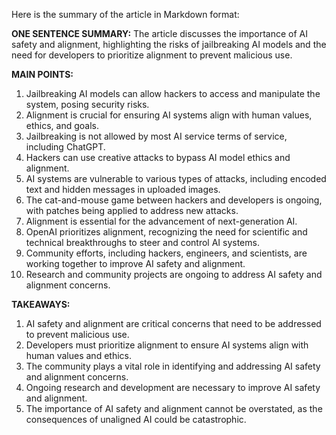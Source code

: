 Here is the summary of the article in Markdown format:

**ONE SENTENCE SUMMARY:**
The article discusses the importance of AI safety and alignment, highlighting the risks of jailbreaking AI models and the need for developers to prioritize alignment to prevent malicious use.

**MAIN POINTS:**

1. Jailbreaking AI models can allow hackers to access and manipulate the system, posing security risks.
2. Alignment is crucial for ensuring AI systems align with human values, ethics, and goals.
3. Jailbreaking is not allowed by most AI service terms of service, including ChatGPT.
4. Hackers can use creative attacks to bypass AI model ethics and alignment.
5. AI systems are vulnerable to various types of attacks, including encoded text and hidden messages in uploaded images.
6. The cat-and-mouse game between hackers and developers is ongoing, with patches being applied to address new attacks.
7. Alignment is essential for the advancement of next-generation AI.
8. OpenAI prioritizes alignment, recognizing the need for scientific and technical breakthroughs to steer and control AI systems.
9. Community efforts, including hackers, engineers, and scientists, are working together to improve AI safety and alignment.
10. Research and community projects are ongoing to address AI safety and alignment concerns.

**TAKEAWAYS:**

1. AI safety and alignment are critical concerns that need to be addressed to prevent malicious use.
2. Developers must prioritize alignment to ensure AI systems align with human values and ethics.
3. The community plays a vital role in identifying and addressing AI safety and alignment concerns.
4. Ongoing research and development are necessary to improve AI safety and alignment.
5. The importance of AI safety and alignment cannot be overstated, as the consequences of unaligned AI could be catastrophic.
